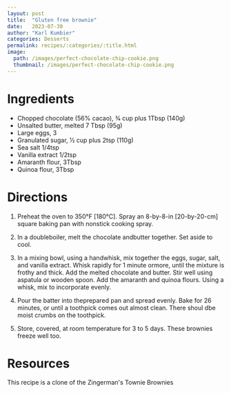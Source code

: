```yaml
---
layout: post
title:  "Gluten free brownie"
date:   2023-07-30
author: "Karl Kumbier"
categories: Desserts
permalink: recipes/:categories/:title.html
image:
  path: /images/perfect-chocolate-chip-cookie.png
  thumbnail: /images/perfect-chocolate-chip-cookie.png
---
```


# Ingredients

* Chopped chocolate (56% cacao), 3⁄4 cup plus 1Tbsp (140g) 
* Unsalted butter, melted 7 Tbsp (95g)
* Large eggs, 3
* Granulated sugar, 1⁄2 cup plus 2tsp (110g)
* Sea salt 1/4tsp 
* Vanilla extract 1/2tsp
* Amaranth flour, 3Tbsp 
* Quinoa flour, 3Tbsp

# Directions
1. Preheat the oven to 350°F [180°C]. Spray an 8-by-8-in [20-by-20-cm] square
   baking pan with nonstick cooking spray.

2. In a doubleboiler, melt the chocolate andbutter together. Set aside to cool.

3. In a mixing bowl, using a handwhisk, mix together the eggs, sugar, salt, and
   vanilla extract. Whisk rapidly for 1 minute ormore, until the mixture is
frothy and thick. Add the melted chocolate and butter. Stir well using aspatula
or wooden spoon. Add the amaranth and quinoa flours. Using a whisk, mix to
incorporate evenly.

4. Pour the batter into theprepared pan and spread evenly. Bake for 26 minutes,
   or until a toothpick comes out almost clean. There shoul dbe moist crumbs on
the toothpick.

5. Store, covered, at room temperature for 3 to 5 days. These brownies freeze
   well too.

# Resources

This recipe is a clone of the Zingerman's Townie Brownies
